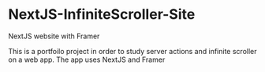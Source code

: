 # NextJS-InfiniteScroller-Site
NextJS website with Framer


This is a portfoilo project in order to study server actions and infinite scroller on a web app. The app uses NextJS and Framer
